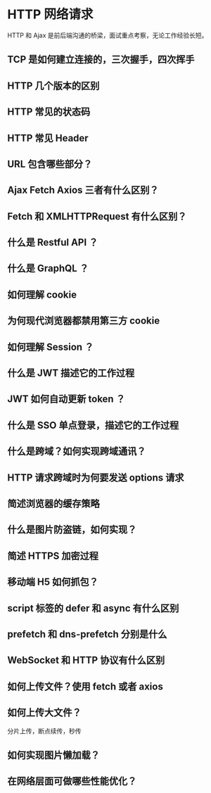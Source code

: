 # HTTP 网络请求

HTTP 和 Ajax 是前后端沟通的桥梁，面试重点考察，无论工作经验长短。

## TCP 是如何建立连接的，三次握手，四次挥手

## HTTP 几个版本的区别

## HTTP 常见的状态码

## HTTP 常见 Header

## URL 包含哪些部分？

## Ajax Fetch Axios 三者有什么区别？

## Fetch 和 XMLHTTPRequest 有什么区别？

## 什么是 Restful API ？

## 什么是 GraphQL ？

## 如何理解 cookie

## 为何现代浏览器都禁用第三方 cookie

## 如何理解 Session ？

## 什么是 JWT 描述它的工作过程

## JWT 如何自动更新 token ？

## 什么是 SSO 单点登录，描述它的工作过程

## 什么是跨域？如何实现跨域通讯？

## HTTP 请求跨域时为何要发送 options 请求

## 简述浏览器的缓存策略

## 什么是图片防盗链，如何实现？

## 简述 HTTPS 加密过程

## 移动端 H5 如何抓包？

## script 标签的 defer 和 async 有什么区别

## prefetch 和 dns-prefetch 分别是什么

## WebSocket 和 HTTP 协议有什么区别

## 如何上传文件？使用 fetch 或者 axios

## 如何上传大文件？

分片上传，断点续传，秒传

## 如何实现图片懒加载？

## 在网络层面可做哪些性能优化？
